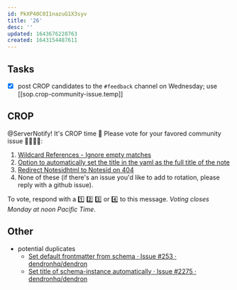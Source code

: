 ```yaml
---
id: PkXP40C0I1nazuG1X3syv
title: '26'
desc: ''
updated: 1643676228763
created: 1643154487611
---
```


## Tasks

-   [x] post CROP candidates to the `#feedback` channel on Wednesday; use [[sop.crop-community-issue.temp]]

## CROP

@ServerNotify! It's CROP time 🙂 Please vote for your favored community issue 👨‍🌾👩‍🌾:

1. [Wildcard References - Ignore empty matches](https://github.com/dendronhq/dendron/issues/363)
2. [Option to automatically set the title in the yaml as the full title of the note](https://github.com/dendronhq/dendron/issues/613)
3. [Redirect Notesidhtml to Notesid on 404](https://github.com/dendronhq/dendron/issues/1803)
4. None of these (if there's an issue you'd like to add to rotation, please reply with a github issue).

To vote, respond with a 1️⃣ 2️⃣ 3️⃣ or 4️⃣ to this message. _Voting closes Monday at noon Pacific Time_.

## Other

-   potential duplicates
    -   [Set default frontmatter from schema · Issue #253 · dendronhq/dendron](https://github.com/dendronhq/dendron/issues/253)
    -   [Set title of schema-instance automatically · Issue #2275 · dendronhq/dendron](https://github.com/dendronhq/dendron/issues/2275)

